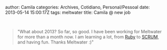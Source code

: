 author: Camila
categories: Archives, Cotidiano, Personal/Pessoal
date: 2013-05-14 15:00:17Z
tags: meltwater
title: Camila @ new job

<p>&nbsp;</p>
<blockquote><p>"What about 2013? So far, so good. I have been working for Meltwater for more than a month now. I am learning a lot, from <a href="http://ruby-lang.org/">Ruby</a> to <a href="http://scrum.org/">SCRUM</a>, and having fun. Thanks Meltwater :)"</p></blockquote>
